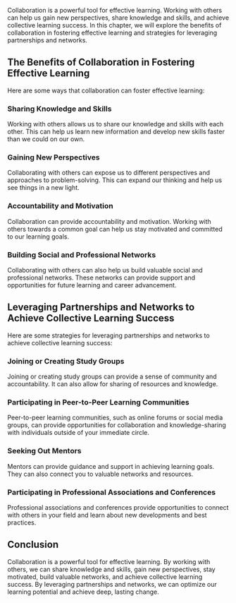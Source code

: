 
Collaboration is a powerful tool for effective learning. Working with others can help us gain new perspectives, share knowledge and skills, and achieve collective learning success. In this chapter, we will explore the benefits of collaboration in fostering effective learning and strategies for leveraging partnerships and networks.

The Benefits of Collaboration in Fostering Effective Learning
-------------------------------------------------------------

Here are some ways that collaboration can foster effective learning:

### Sharing Knowledge and Skills

Working with others allows us to share our knowledge and skills with each other. This can help us learn new information and develop new skills faster than we could on our own.

### Gaining New Perspectives

Collaborating with others can expose us to different perspectives and approaches to problem-solving. This can expand our thinking and help us see things in a new light.

### Accountability and Motivation

Collaboration can provide accountability and motivation. Working with others towards a common goal can help us stay motivated and committed to our learning goals.

### Building Social and Professional Networks

Collaborating with others can also help us build valuable social and professional networks. These networks can provide support and opportunities for future learning and career advancement.

Leveraging Partnerships and Networks to Achieve Collective Learning Success
---------------------------------------------------------------------------

Here are some strategies for leveraging partnerships and networks to achieve collective learning success:

### Joining or Creating Study Groups

Joining or creating study groups can provide a sense of community and accountability. It can also allow for sharing of resources and knowledge.

### Participating in Peer-to-Peer Learning Communities

Peer-to-peer learning communities, such as online forums or social media groups, can provide opportunities for collaboration and knowledge-sharing with individuals outside of your immediate circle.

### Seeking Out Mentors

Mentors can provide guidance and support in achieving learning goals. They can also connect you to valuable networks and resources.

### Participating in Professional Associations and Conferences

Professional associations and conferences provide opportunities to connect with others in your field and learn about new developments and best practices.

Conclusion
----------

Collaboration is a powerful tool for effective learning. By working with others, we can share knowledge and skills, gain new perspectives, stay motivated, build valuable networks, and achieve collective learning success. By leveraging partnerships and networks, we can optimize our learning potential and achieve deep, lasting change.

